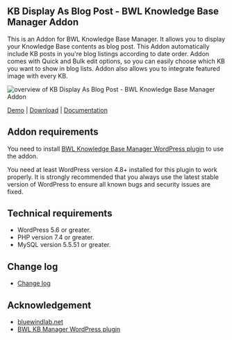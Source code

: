 ## KB Display As Blog Post - BWL Knowledge Base Manager Addon

This is an Addon for BWL Knowledge Base Manager. It allows you to display your Knowledge Base contents as blog post. This Addon automatically include KB posts in you're blog listings according to date order. Addon comes with Quick and Bulk edit options, so you can easily choose which KB you want to show in blog lists. Addon also allows you to integrate featured image with every KB.

![overview of KB Display As Blog Post - BWL Knowledge Base Manager Addon](https://xenioushk.github.io/docs-plugins-addon/bkbm-addon/kdapb/img/02_bkb_kbdabp_demo.png)

[Demo](https://projects.bluewindlab.net/wpplugin/bkbm/) | [Download](https://bluewindlab.net/portfolio/kb-display-as-blog-post-addon/) | [Documentation](https://xenioushk.github.io/docs-plugins-addon/bkbm-addon/kdapb/index.html)

## Addon requirements

You need to install [BWL Knowledge Base Manager WordPress plugin](https://1.envato.market/bkbm-wp) to use the addon.

You need at least WordPress version 4.8+ installed for this plugin to work properly. It is strongly recommended that you always use the latest stable version of WordPress to ensure all known bugs and security issues are fixed.

## Technical requirements

- WordPress 5.6 or greater.
- PHP version 7.4 or greater.
- MySQL version 5.5.51 or greater.

## Change log

- [Change log](https://xenioushk.github.io/docs-plugins-addon/bkbm-addon/kdapb/index.html#changelog)

## Acknowledgement

- [bluewindlab.net](https://bluewindlab.net)
- [BWL KB Manager WordPress plugin](https://1.envato.market/bkbm-wp)
